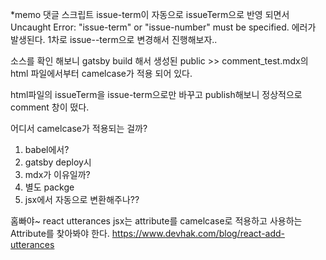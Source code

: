 *memo
댓글 스크립트 issue-term이 자동으로 issueTerm으로 반영 되면서 
Uncaught Error: "issue-term" or "issue-number" must be specified. 에러가 발생된다.
1차로 issue--term으로 변경해서 진행해보자..

소스를 확인 해보니 gatsby build 해서 생성된
public >> comment_test.mdx의 html 파일에서부터 camelcase가 적용 되어 있다.

html파일의 issueTerm을 issue-term으로만 바꾸고 publish해보니 정상적으로 comment 창이 떴다.

어디서 camelcase가 적용되는 걸까?
1. babel에서?
2. gatsby deploy시
3. mdx가 이유일까?
4. 별도 packge
5. jsx에서 자동으로 변환해주나??

홈빠야~
react utterances
jsx는 attribute를 camelcase로 적용하고 사용하는 Attribute를 찾아봐야 한다.
https://www.devhak.com/blog/react-add-utterances